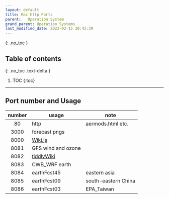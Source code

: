 ```yaml
---
layout: default
title: Mac http Ports
parent:   Operation System
grand_parent: Operation Systems
last_modified_date: 2023-02-15 20:43:39
---
```


{: .no_toc }

## Table of contents
{: .no_toc .text-delta }

1. TOC 
{:toc}

---

## Port number and Usage

number|usage|note
:-:|-|-
80|http|aermods.html etc.
3000|forecast pngs|
8000|[Wiki.js]()|
8081|GFS wind and ozone|
8082|[tiddlyWiki]()|
8083|CWB_WRF earth|
8084|earthFcst45|eastern asia
8085|earthFcst09|south-eastern China
8086|earthFcst03|EPA_Taiwan 
